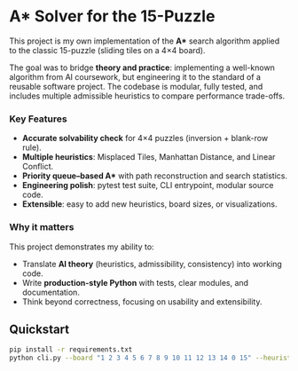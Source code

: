 # A* Solver for the 15-Puzzle

This project is my own implementation of the **A\*** search algorithm applied to the classic 15-puzzle (sliding tiles on a 4×4 board).  

The goal was to bridge **theory and practice**: implementing a well-known algorithm from AI coursework, but engineering it to the standard of a reusable software project. The codebase is modular, fully tested, and includes multiple admissible heuristics to compare performance trade-offs.

### Key Features
- **Accurate solvability check** for 4×4 puzzles (inversion + blank-row rule).
- **Multiple heuristics**: Misplaced Tiles, Manhattan Distance, and Linear Conflict.
- **Priority queue–based A\*** with path reconstruction and search statistics.
- **Engineering polish**: pytest test suite, CLI entrypoint, modular source code.
- **Extensible**: easy to add new heuristics, board sizes, or visualizations.

### Why it matters
This project demonstrates my ability to:
- Translate **AI theory** (heuristics, admissibility, consistency) into working code.
- Write **production-style Python** with tests, clear modules, and documentation.
- Think beyond correctness, focusing on usability and extensibility.

## Quickstart
```bash
pip install -r requirements.txt
python cli.py --board "1 2 3 4 5 6 7 8 9 10 11 12 13 14 0 15" --heuristic linear_conflict
